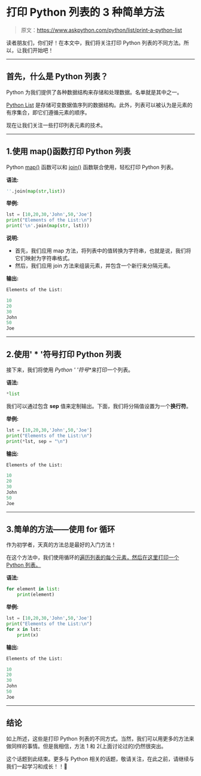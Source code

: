 # 打印 Python 列表的 3 种简单方法

> 原文：<https://www.askpython.com/python/list/print-a-python-list>

读者朋友们，你们好！在本文中，我们将关注打印 Python 列表的不同方法。所以，让我们开始吧！

* * *

## 首先，什么是 Python 列表？

Python 为我们提供了各种数据结构来存储和处理数据。名单就是其中之一。

[Python List](https://www.askpython.com/python/list/python-list) 是存储可变数据值序列的数据结构。此外，列表可以被认为是元素的有序集合，即它们遵循元素的顺序。

现在让我们关注一些打印列表元素的技术。

* * *

## 1.使用 map()函数打印 Python 列表

Python [map()](https://www.askpython.com/python/built-in-methods/map-method-in-python) 函数可以和 [join()](https://www.askpython.com/python/string/python-string-join-method) 函数联合使用，轻松打印 Python 列表。

**语法:**

```py
''.join(map(str,list))

```

**举例:**

```py
lst = [10,20,30,'John',50,'Joe']
print("Elements of the List:\n")
print('\n'.join(map(str, lst))) 

```

**说明:**

*   首先，我们应用 map 方法，将列表中的值转换为字符串，也就是说，我们将它们映射为字符串格式。
*   然后，我们应用 join 方法来组装元素，并包含一个新行来分隔元素。

**输出:**

```py
Elements of the List:

10
20
30
John
50
Joe

```

* * *

## 2.使用' * '符号打印 Python 列表

接下来，我们将使用 **Python '* '符号**来打印一个列表。

**语法:**

```py
*list

```

我们可以通过包含 **sep** 值来定制输出。下面，我们将分隔值设置为一个**换行符**。

**举例:**

```py
lst = [10,20,30,'John',50,'Joe'] 
print("Elements of the List:\n")
print(*lst, sep = "\n") 

```

**输出:**

```py
Elements of the List:

10
20
30
John
50
Joe

```

* * *

## 3.简单的方法——使用 for 循环

作为初学者，天真的方法总是最好的入门方法！

在这个方法中，我们使用循环的[遍历列表的每个元素，然后在这里打印一个 Python 列表。](https://www.askpython.com/python/python-for-loop)

**语法:**

```py
for element in list:
    print(element)

```

**举例:**

```py
lst = [10,20,30,'John',50,'Joe'] 
print("Elements of the List:\n")
for x in lst:
    print(x)

```

**输出:**

```py
Elements of the List:

10
20
30
John
50
Joe

```

* * *

## 结论

如上所述，这些是打印 Python 列表的不同方式。当然，我们可以用更多的方法来做同样的事情。但是我相信，方法 1 和 2(上面讨论过的)仍然很突出。

这个话题到此结束。更多与 Python 相关的话题，敬请关注，在此之前，请继续与我们一起学习和成长！！🙂